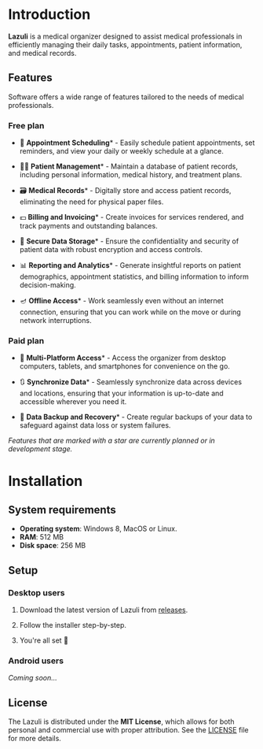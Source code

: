 # Introduction
**Lazuli** is a medical organizer designed to assist medical professionals in efficiently managing their daily tasks, appointments, patient information, and medical records.

## Features
Software offers a wide range of features tailored to the needs of medical professionals.

### Free plan

- 📅 **Appointment Scheduling*** - Easily schedule patient appointments, set reminders, and view your daily or weekly schedule at a glance.

- 🙋‍♂️ **Patient Management*** - Maintain a database of patient records, including personal information, medical history, and treatment plans.

- 🗃️ **Medical Records*** - Digitally store and access patient records, eliminating the need for physical paper files.

- 💵 **Billing and Invoicing*** - Create invoices for services rendered, and track payments and outstanding balances.

- 🔐 **Secure Data Storage*** - Ensure the confidentiality and security of patient data with robust encryption and access controls.

- 📊 **Reporting and Analytics*** - Generate insightful reports on patient demographics, appointment statistics, and billing information to inform decision-making.

- 🪔 **Offline Access*** - Work seamlessly even without an internet connection, ensuring that you can work while on the move or during network interruptions.

### Paid plan

- 📱 **Multi-Platform Access*** - Access the organizer from desktop computers, tablets, and smartphones for convenience on the go.

- 🔃 **Synchronize Data*** - Seamlessly synchronize data across devices and locations, ensuring that your information is up-to-date and accessible wherever you need it.

- 🛟 **Data Backup and Recovery*** -  Create regular backups of your data to safeguard against data loss or system failures.

*Features that are marked with a star are currently planned or in development stage.*

# Installation

## System requirements

- **Operating system**: Windows 8, MacOS or Linux.
- **RAM**: 512 MB
- **Disk space**: 256 MB

## Setup

### Desktop users

1. Download the latest version of Lazuli from [releases](https://github.com/RooTender/Lazuli/releases).

2. Follow the installer step-by-step.

3. You're all set 🎉

### Android users

*Coming soon...*

## License
The Lazuli is distributed under the **MIT License**, which allows for both personal and commercial use with proper attribution. See the [LICENSE](LICENSE) file for more details.
